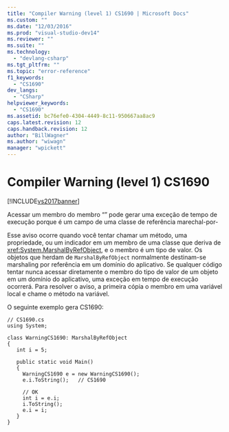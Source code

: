 ```yaml
---
title: "Compiler Warning (level 1) CS1690 | Microsoft Docs"
ms.custom: ""
ms.date: "12/03/2016"
ms.prod: "visual-studio-dev14"
ms.reviewer: ""
ms.suite: ""
ms.technology: 
  - "devlang-csharp"
ms.tgt_pltfrm: ""
ms.topic: "error-reference"
f1_keywords: 
  - "CS1690"
dev_langs: 
  - "CSharp"
helpviewer_keywords: 
  - "CS1690"
ms.assetid: bc76efe0-4304-4449-8c11-950667aa8ac9
caps.latest.revision: 12
caps.handback.revision: 12
author: "BillWagner"
ms.author: "wiwagn"
manager: "wpickett"
---
```

# Compiler Warning (level 1) CS1690
[!INCLUDE[vs2017banner](../../../csharp/includes/vs2017banner.md)]

Acessar um membro do membro “” pode gerar uma exceção de tempo de execução porque é um campo de uma classe de referência marechal\-por\-  
  
 Esse aviso ocorre quando você tentar chamar um método, uma propriedade, ou um indicador em um membro de uma classe que deriva de <xref:System.MarshalByRefObject>, e o membro é um tipo de valor.  Os objetos que herdam de `MarshalByRefObject` normalmente destinam\-se marshaling por referência em um domínio do aplicativo.  Se qualquer código tentar nunca acessar diretamente o membro do tipo de valor de um objeto em um domínio do aplicativo, uma exceção em tempo de execução ocorrerá.  Para resolver o aviso, a primeira cópia o membro em uma variável local e chame o método na variável.  
  
 O seguinte exemplo gera CS1690:  
  
```  
// CS1690.cs  
using System;  
  
class WarningCS1690: MarshalByRefObject  
{  
   int i = 5;  
  
   public static void Main()   
   {  
     WarningCS1690 e = new WarningCS1690();  
     e.i.ToString();   // CS1690  
  
     // OK  
     int i = e.i;  
     i.ToString();  
     e.i = i;  
   }  
}  
```